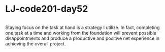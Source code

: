 # LJ-code201-day52
###### 
Staying focus on the task at hand is a strategy I utilize. In fact, completing one task at a time and working from the foundation will prevent possible disappointments and produce a productive and positive net experience in achieving the overall project. 